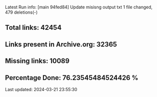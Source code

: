 Latest Run info: 
[main 94fed84] Update misisng output txt
 1 file changed, 479 deletions(-)

## Total links: 42454

## Links present in Archive.org: 32365

## Missing links: 10089

## Percentage Done: 76.23545484524426 %


Last updated: 2024-03-21 23:55:30
